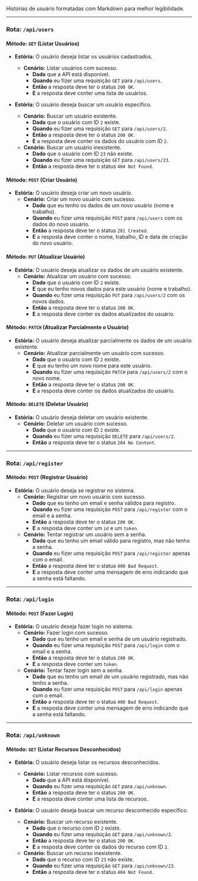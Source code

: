 Histórias de usuário formatadas com Markdown para melhor legibilidade.

---

### **Rota: `/api/users`**

#### **Método: `GET` (Listar Usuários)**

* **Estória:** O usuário deseja listar os usuários cadastrados.
    * **Cenário:** Listar usuários com sucesso.
        * **Dado** que a API está disponível.
        * **Quando** eu fizer uma requisição `GET` para `/api/users`.
        * **Então** a resposta deve ter o status `200 OK`.
        * **E** a resposta deve conter uma lista de usuários.

* **Estória:** O usuário deseja buscar um usuário específico.
    * **Cenário:** Buscar um usuário existente.
        * **Dado** que o usuário com ID `2` existe.
        * **Quando** eu fizer uma requisição `GET` para `/api/users/2`.
        * **Então** a resposta deve ter o status `200 OK`.
        * **E** a resposta deve conter os dados do usuário com ID `2`.
    * **Cenário:** Buscar um usuário inexistente.
        * **Dado** que o usuário com ID `23` não existe.
        * **Quando** eu fizer uma requisição `GET` para `/api/users/23`.
        * **Então** a resposta deve ter o status `404 Not Found`.

#### **Método: `POST` (Criar Usuário)**

* **Estória:** O usuário deseja criar um novo usuário.
    * **Cenário:** Criar um novo usuário com sucesso.
        * **Dado** que eu tenho os dados de um novo usuário (nome e trabalho).
        * **Quando** eu fizer uma requisição `POST` para `/api/users` com os dados do novo usuário.
        * **Então** a resposta deve ter o status `201 Created`.
        * **E** a resposta deve conter o nome, trabalho, ID e data de criação do novo usuário.

#### **Método: `PUT` (Atualizar Usuário)**

* **Estória:** O usuário deseja atualizar os dados de um usuário existente.
    * **Cenário:** Atualizar um usuário com sucesso.
        * **Dado** que o usuário com ID `2` existe.
        * **E** que eu tenho novos dados para este usuário (nome e trabalho).
        * **Quando** eu fizer uma requisição `PUT` para `/api/users/2` com os novos dados.
        * **Então** a resposta deve ter o status `200 OK`.
        * **E** a resposta deve conter os dados atualizados do usuário.

#### **Método: `PATCH` (Atualizar Parcialmente o Usuário)**

* **Estória:** O usuário deseja atualizar parcialmente os dados de um usuário existente.
    * **Cenário:** Atualizar parcialmente um usuário com sucesso.
        * **Dado** que o usuário com ID `2` existe.
        * **E** que eu tenho um novo nome para este usuário.
        * **Quando** eu fizer uma requisição `PATCH` para `/api/users/2` com o novo nome.
        * **Então** a resposta deve ter o status `200 OK`.
        * **E** a resposta deve conter os dados atualizados do usuário.

#### **Método: `DELETE` (Deletar Usuário)**

* **Estória:** O usuário deseja deletar um usuário existente.
    * **Cenário:** Deletar um usuário com sucesso.
        * **Dado** que o usuário com ID `2` existe.
        * **Quando** eu fizer uma requisição `DELETE` para `/api/users/2`.
        * **Então** a resposta deve ter o status `204 No Content`.

---

### **Rota: `/api/register`**

#### **Método: `POST` (Registrar Usuário)**

* **Estória:** O usuário deseja se registrar no sistema.
    * **Cenário:** Registrar um novo usuário com sucesso.
        * **Dado** que eu tenho um email e senha válidos para registro.
        * **Quando** eu fizer uma requisição `POST` para `/api/register` com o email e a senha.
        * **Então** a resposta deve ter o status `200 OK`.
        * **E** a resposta deve conter um `id` e um `token`.
    * **Cenário:** Tentar registrar um usuário sem a senha.
        * **Dado** que eu tenho um email válido para registro, mas não tenho a senha.
        * **Quando** eu fizer uma requisição `POST` para `/api/register` apenas com o email.
        * **Então** a resposta deve ter o status `400 Bad Request`.
        * **E** a resposta deve conter uma mensagem de erro indicando que a senha está faltando.

---

### **Rota: `/api/login`**

#### **Método: `POST` (Fazer Login)**

* **Estória:** O usuário deseja fazer login no sistema.
    * **Cenário:** Fazer login com sucesso.
        * **Dado** que eu tenho um email e senha de um usuário registrado.
        * **Quando** eu fizer uma requisição `POST` para `/api/login` com o email e a senha.
        * **Então** a resposta deve ter o status `200 OK`.
        * **E** a resposta deve conter um `token`.
    * **Cenário:** Tentar fazer login sem a senha.
        * **Dado** que eu tenho um email de um usuário registrado, mas não tenho a senha.
        * **Quando** eu fizer uma requisição `POST` para `/api/login` apenas com o email.
        * **Então** a resposta deve ter o status `400 Bad Request`.
        * **E** a resposta deve conter uma mensagem de erro indicando que a senha está faltando.

---

### **Rota: `/api/unknown`**

#### **Método: `GET` (Listar Recursos Desconhecidos)**

* **Estória:** O usuário deseja listar os recursos desconhecidos.
    * **Cenário:** Listar recursos com sucesso.
        * **Dado** que a API está disponível.
        * **Quando** eu fizer uma requisição `GET` para `/api/unknown`.
        * **Então** a resposta deve ter o status `200 OK`.
        * **E** a resposta deve conter uma lista de recursos.

* **Estória:** O usuário deseja buscar um recurso desconhecido específico.
    * **Cenário:** Buscar um recurso existente.
        * **Dado** que o recurso com ID `2` existe.
        * **Quando** eu fizer uma requisição `GET` para `/api/unknown/2`.
        * **Então** a resposta deve ter o status `200 OK`.
        * **E** a resposta deve conter os dados do recurso com ID `2`.
    * **Cenário:** Buscar um recurso inexistente.
        * **Dado** que o recurso com ID `23` não existe.
        * **Quando** eu fizer uma requisição `GET` para `/api/unknown/23`.
        * **Então** a resposta deve ter o status `404 Not Found`.